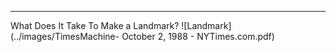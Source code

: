 ---
   What Does It Take To Make a Landmark?
![Landmark](../images/TimesMachine- October 2, 1988 - NYTimes.com.pdf)
